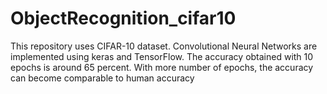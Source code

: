 # ObjectRecognition_cifar10
This repository uses CIFAR-10 dataset. Convolutional Neural Networks are implemented using keras and TensorFlow. The accuracy obtained with 10 epochs is around 65 percent. With more number of epochs, the accuracy can become comparable to human accuracy
